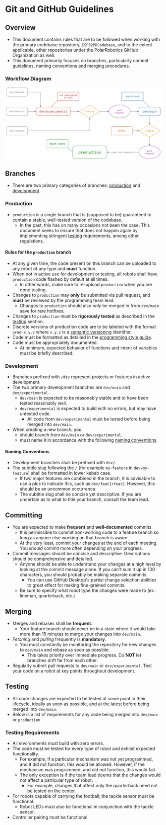 # Git and GitHub Guidelines
## Overview
- This document contains rules that are to be followed when working with the primary codebase repository, `ESP32PRCodebase`, and to the extent applicable, other repositories under the PolarRobotics GitHub Organization as well.
- This document primarily focuses on branches, particularly commit guidelines, naming conventions and merging procedures.

### Workflow Diagram

![Git Workflow](../_static/images/metadocs/git-workflow.png)

## Branches
- There are two primary categories of branches: [production](#production) and [development](#development).

### Production
- `production` is a single branch that is (supposed to be) guaranteed to contain a stable, well-tested version of the codebase.
	- In the past, this has on many occasions not been the case. This document seeks to ensure that does not happen again by implementing stringent [testing](#testing) requirements, among other regulations.

#### Rules for the `production` branch
- At any given time, the code present on this branch can be uploaded to any robot of any type and **must** function.
- When not in active use for development or testing, all robots shall have `production` code flashed by default at all times.
	- In other words, make sure to re-upload `production` when you are done testing.
- Changes to `production` may **only** be submitted via pull request, and **must** be reviewed by the programming team lead.
	- Changes to `production` should also *only* be merged in from `dev/main` save for rare hotfixes.
- Changes to `production` must be **rigorously tested** as described in the [testing](#testing) section.
- Discrete versions of production code are to be labeled with the format `prod-x.y.z` where `x.y.z` is a [semantic versioning](https://semver.org/) identifier.
- Code must be formatted as detailed in the [programming style guide](./programming-style-guide).
- Code must be appropriately documented.
	- At minimum, expected behavior of functions and intent of variables must be briefly described.

### Development
- Branches prefixed with `/dev` represent projects or features in active development.
- The two primary development branches are `dev/main` and `dev/experimental`.
	- `dev/main` is expected to be reasonably stable and to have been tested reasonably well.
	- `dev/experimental` is expected to build with no errors, but may have untested code.
		- All code from `dev/experimental` must be tested before being merged into `dev/main`.
- When creating a new branch, you:
	- should branch from `dev/main` or `dev/experimental`.
	- must name it in accordance with the following [naming conventions](#naming-conventions).

#### Naming Conventions
- Development branches shall be prefixed with `dev/`.
- The subtitle slug following the `/` (for example `my-feature` in `dev/my-feature`) shall be formatted in lower kebab case.
	- If two major features are combined in the branch, it is advisable to use a plus to indicate this, such as `dev/feat1+feat2`. However, this should be an uncommon occurrence.
	- The subtitle slug shall be concise yet descriptive. If you are uncertain as to what to title your branch, consult the team lead.

## Committing
- You are expected to make **frequent** and **well-documented** commits.
	- It is permissible to commit non-working code to a feature branch so long as anyone else working on that branch is aware.
	- At the very least, commit your changes at the end of each meeting. You *should* commit more often depending on your progress.
- Commit messages should be concise and descriptive. Descriptions should be comprehensive and detailed.
	- Anyone should be able to understand your changes at a high level by looking at the commit message alone. If you can't sum it up in 100 characters, you should probably be making separate commits.
		- You can use GitHub Desktop's partial change selection abilities to great effect for making fine-grained commits.
	- Be sure to specify what robot type the changes were made to (ex. lineman, quarterback, etc.)

## Merging
- Merges and rebases shall be **frequent**. 
	- Your feature branch should never be in a state where it would take more than 15 minutes to merge your changes into `dev/main`.
- *Fetching* and *pulling* frequently is **mandatory**.
	- You must constantly be monitoring the repository for new changes to `dev/main` and rebase as soon as possible. 
		- This takes priority over immediate progress. Do **NOT** let branches drift far from each other.
- Regularly submit pull requests to `dev/main` or `dev/experimental`. Test your code on a robot at key points throughout development. 

## Testing
- All code changes are expected to be tested at some point in their lifecycle, ideally as soon as possible, and at the latest before being merged into `dev/main`.
- Below is a list of requirements for any code being merged into `dev/main` or `production`.

### Testing Requirements
- All environments must build with zero errors.
- The code must be tested for every type of robot and exhibit expected functionality.
	- For example, if a particular mechanism was not yet programmed, and it did not function, this would be allowed. However, if the mechanism was programmed, and did not function, this would fail.
	- The only exception is if the team lead deems that the changes would not affect a particular type of robot.
		- For example, changes that affect only the quarterback need not be tested on the center.
- For robots capable of carrying the football, the tackle sensor must be functional.
	- Robot LEDs must also be functional in conjunction with the tackle sensor.
- Controller pairing must be functional.
